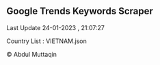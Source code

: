 

## Google Trends Keywords Scraper 
 
Last Update 24-01-2023 , 21:07:27

Country List :
VIETNAM.json



© Abdul Muttaqin 
